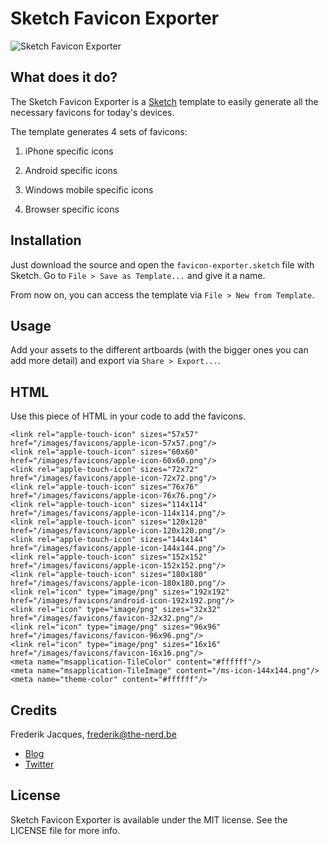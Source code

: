 # Sketch Favicon Exporter

![Sketch Favicon Exporter](http://cl.ly/3l190Z2V280E/sketch-app-favicon-exporter-blog-header.jpg)

## What does it do?
The Sketch Favicon Exporter is a [Sketch](https://www.sketchapp.com) template to easily generate all the necessary favicons for today's devices.

The template generates 4 sets of favicons:

1. iPhone specific icons

2. Android specific icons

3. Windows mobile specific icons

4. Browser specific icons


## Installation
Just download the source and open the `favicon-exporter.sketch` file with Sketch. Go to `File > Save as Template...` and give it a name.

From now on, you can access the template via `File > New from Template`.

## Usage
Add your assets to the different artboards (with the bigger ones you can add more detail) and export via `Share > Export...`.

## HTML
Use this piece of HTML in your code to add the favicons.

```
<link rel="apple-touch-icon" sizes="57x57" href="/images/favicons/apple-icon-57x57.png"/>
<link rel="apple-touch-icon" sizes="60x60" href="/images/favicons/apple-icon-60x60.png"/>
<link rel="apple-touch-icon" sizes="72x72" href="/images/favicons/apple-icon-72x72.png"/>
<link rel="apple-touch-icon" sizes="76x76" href="/images/favicons/apple-icon-76x76.png"/>
<link rel="apple-touch-icon" sizes="114x114" href="/images/favicons/apple-icon-114x114.png"/>
<link rel="apple-touch-icon" sizes="120x120" href="/images/favicons/apple-icon-120x120.png"/>
<link rel="apple-touch-icon" sizes="144x144" href="/images/favicons/apple-icon-144x144.png"/>
<link rel="apple-touch-icon" sizes="152x152" href="/images/favicons/apple-icon-152x152.png"/>
<link rel="apple-touch-icon" sizes="180x180" href="/images/favicons/apple-icon-180x180.png"/>
<link rel="icon" type="image/png" sizes="192x192"  href="/images/favicons/android-icon-192x192.png"/>
<link rel="icon" type="image/png" sizes="32x32" href="/images/favicons/favicon-32x32.png"/>
<link rel="icon" type="image/png" sizes="96x96" href="/images/favicons/favicon-96x96.png"/>
<link rel="icon" type="image/png" sizes="16x16" href="/images/favicons/favicon-16x16.png"/>
<meta name="msapplication-TileColor" content="#ffffff"/>
<meta name="msapplication-TileImage" content="/ms-icon-144x144.png"/>
<meta name="theme-color" content="#ffffff"/>
```

## Credits
Frederik Jacques, frederik@the-nerd.be

* [Blog](http://www.the-nerd.be/blog)
* [Twitter](http://www.twitter.com/thenerd_be)

## License

Sketch Favicon Exporter is available under the MIT license. See the LICENSE file for more info.
